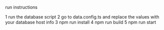 run instructions

1 run the database script
2 go to data.config.ts and replace the values with your database host info
3 npm run install
4 npm run build
5 npm run start